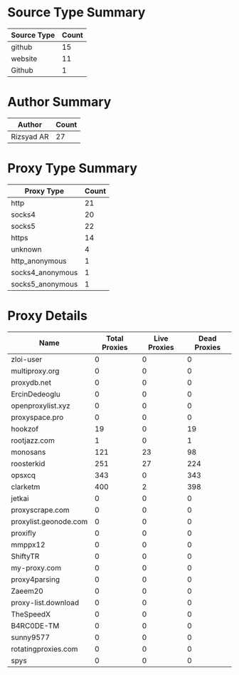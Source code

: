 # Source Type Summary

| Source Type | Count |
|-------------|-------|
| github | 15 |
| website | 11 |
| Github | 1 |


# Author Summary

| Author | Count |
|--------|-------|
| Rizsyad AR | 27 |


# Proxy Type Summary

| Proxy Type | Count |
|------------|-------|
| http | 21 |
| socks4 | 20 |
| socks5 | 22 |
| https | 14 |
| unknown | 4 |
| http_anonymous | 1 |
| socks4_anonymous | 1 |
| socks5_anonymous | 1 |


# Proxy Details

| Name | Total Proxies | Live Proxies | Dead Proxies |
|------|---------------|--------------|---------------|
| zloi-user | 0 | 0 | 0 |
| multiproxy.org | 0 | 0 | 0 |
| proxydb.net | 0 | 0 | 0 |
| ErcinDedeoglu | 0 | 0 | 0 |
| openproxylist.xyz | 0 | 0 | 0 |
| proxyspace.pro | 0 | 0 | 0 |
| hookzof | 19 | 0 | 19 |
| rootjazz.com | 1 | 0 | 1 |
| monosans | 121 | 23 | 98 |
| roosterkid | 251 | 27 | 224 |
| opsxcq | 343 | 0 | 343 |
| clarketm | 400 | 2 | 398 |
| jetkai | 0 | 0 | 0 |
| proxyscrape.com | 0 | 0 | 0 |
| proxylist.geonode.com | 0 | 0 | 0 |
| proxifly | 0 | 0 | 0 |
| mmppx12 | 0 | 0 | 0 |
| ShiftyTR | 0 | 0 | 0 |
| my-proxy.com | 0 | 0 | 0 |
| proxy4parsing | 0 | 0 | 0 |
| Zaeem20 | 0 | 0 | 0 |
| proxy-list.download | 0 | 0 | 0 |
| TheSpeedX | 0 | 0 | 0 |
| B4RC0DE-TM | 0 | 0 | 0 |
| sunny9577 | 0 | 0 | 0 |
| rotatingproxies.com | 0 | 0 | 0 |
| spys | 0 | 0 | 0 |
